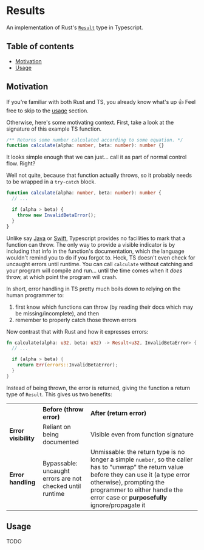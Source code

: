 # Results

An implementation of Rust's [`Result`](https://doc.rust-lang.org/book/ch09-02-recoverable-errors-with-result.html) type in Typescript.

## Table of contents

- [Motivation](#motivation)
- [Usage](#usage)

## Motivation

If you're familiar with both Rust and TS, you already know what's up 👍 Feel free to skip to the [usage](#usage) section.

Otherwise, here's some motivating context. First, take a look at the signature of this example TS function.

```typescript
/** Returns some number calculated according to some equation. */
function calculate(alpha: number, beta: number): number {}
```

It looks simple enough that we can just... call it as part of normal control flow. Right?

Well not quite, because that function actually throws, so it probably needs to be wrapped in a `try-catch` block.

```typescript
function calculate(alpha: number, beta: number): number {
  // ...

  if (alpha > beta) {
    throw new InvalidBetaError();
  }
}
```

Unlike say [Java](https://docs.oracle.com/javase/tutorial/essential/exceptions/declaring.html) or [Swift](https://docs.swift.org/swift-book/documentation/the-swift-programming-language/errorhandling/#Propagating-Errors-Using-Throwing-Functions), Typescript provides no facilities to mark that a function can throw.
The only way to provide a visible indicator is by including that info in the function's documentation, which the
language wouldn't remind you to do if you forgot to. Heck, TS doesn't even check for uncaught errors until runtime.
You can call `calculate` without catching and your program will compile and run... until the time comes when it _does_
throw, at which point the program will crash.

In short, error handling in TS pretty much boils down to relying on the human programmer to:

1. first know which functions can throw (by reading their docs which may be missing/incomplete), and then
2. remember to properly catch those thrown errors

Now contrast that with Rust and how it expresses errors:

```rust
fn calculate(alpha: u32, beta: u32) -> Result<u32, InvalidBetaError> {
  // ...

  if (alpha > beta) {
    return Err(errors::InvalidBetaError);
  }
}
```

Instead of being thrown, the error is returned, giving the function a return type of `Result`. This gives us two benefits:

<table>
    <tr>
        <th></th>
        <th align="left" width="25%">Before (throw error)</th>
        <th align="left">After (return error)</th>
    </tr>
    <tr>
        <td><b>Error visibility</b></td>
        <td>Reliant on being documented</td>
        <td>Visible even from function signature</td>
    </tr>
    <tr>
        <td><b>Error handling</b></td>
        <td>Bypassable: uncaught errors are not checked until runtime</td>
        <td>Unmissable: the return type is no longer a simple <code>number</code>, so the caller has to "unwrap" the return value before they can use it (a type error otherwise), prompting the programmer to either handle the error case or <b>purposefully</b> ignore/propagate it</td>
    </tr>
</table>

## Usage

TODO
